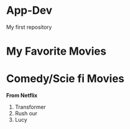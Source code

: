 # App-Dev
My first repository
# My Favorite Movies
# Comedy/Scie fi Movies

**From Netflix**
1. Transformer
2. Rush our
3. Lucy
